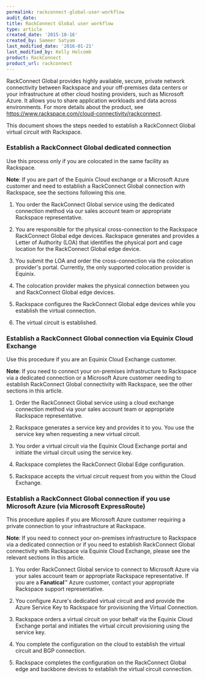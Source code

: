 ```yaml
---
permalink: rackconnect-global-user-workflow
audit_date:
title: RackConnect Global user workflow
type: article
created_date: '2015-10-16'
created_by: Sameer Satyam
last_modified_date: '2016-01-21'
last_modified_by: Kelly Holcomb
product: RackConnect
product_url: rackconnect
---
```


RackConnect Global provides highly available, secure, private network
connectivity between Rackspace and your off-premises data centers or
your infrastructure at other cloud hosting providers, such as Microsoft
Azure. It allows you to share application workloads and data across
environments. For more details about the product, see
<https://www.rackspace.com/cloud-connectivity/rackconnect>.

This document shows the steps needed to establish a RackConnect Global
virtual circuit with Rackspace.

### Establish a RackConnect Global dedicated connection

Use this process only if you are colocated in the same facility as
Rackspace.

**Note**: If you are part of the Equinix Cloud exchange or a Microsoft
Azure customer and need to establish a RackConnect Global connection
with Rackspace, see the sections following this one.

1.  You order the RackConnect Global service using the dedicated connection method via our sales account team or appropriate Rackspace representative.

2.  You are responsible for the physical cross-connection to the Rackspace RackConnect Global edge devices. Rackspace generates and provides a Letter of Authority (LOA) that identifies the physical port and cage location for the RackConnect Global edge device.

3.  You submit the LOA and order the cross-connection via the colocation provider's portal. Currently, the only supported colocation provider is Equinix.

4.  The colocation provider makes the physical connection between you and RackConnect Global edge devices.

5.  Rackspace configures the RackConnect Global edge devices while you establish the virtual connection.

6. The virtual circuit is established.


### Establish a RackConnect Global connection via Equinix Cloud Exchange

Use this procedure if you are an Equinix Cloud Exchange customer.

**Note**: If you need to connect your on-premises infrastructure to
Rackspace via a dedicated connection or a Microsoft
Azure customer needing to establish RackConnect Global connectivity with
Rackspace, see the other sections in this article.

1.  Order the RackConnect Global service using a cloud exchange connection method via your sales account team or appropriate Rackspace representative.

2.  Rackspace generates a service key and provides it to you. You use the service key when requesting a new virtual circuit.

3.  You order a virtual circuit via the Equinix Cloud Exchange portal and initiate the virtual circuit using the service key.

4.  Rackspace completes the RackConnect Global Edge configuration.

5.  Rackspace accepts the virtual circuit request from you within the Cloud Exchange.

### Establish a RackConnect Global connection if you use Microsoft Azure (via Microsoft ExpressRoute)

This procedure applies if you are Microsoft Azure customer requiring a
private connection to your infrastructure at Rackspace.

**Note**: If you need to connect your on-premises infrastructure to
Rackspace via a dedicated connection or if you need to establish
RackConnect Global connectivity with Rackspace via Equinix Cloud
Exchange, please see the relevant sections in this article.

1.  You order RackConnect Global service to connect to Microsoft Azure via your sales account team or appropriate Rackspace representative.
    If you are a **Fanatical**&trade; Azure customer, contact your appropriate Rackspace support representative.

2.  You configure Azure's dedicated virtual circuit and and provide the Azure Service Key to Rackspace for provisioning the Virtual Connection.

3.  Rackspace orders a virtual circuit on your behalf via the Equinix Cloud Exchange portal and initiates the virtual circuit provisioning using the service key.

4.  You complete the configuration on the cloud to establish the virtual circuit and BGP connection.

5. Rackspace completes the configuration on the RackConnect Global edge and backbone devices to establish the virtual circuit connection.
